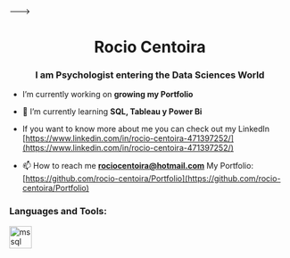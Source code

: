 
--->
<h1 align="center">Rocio Centoira</h1>
<h3 align="center">I am Psychologist entering the Data Sciences World</h3>

- I’m currently working on **growing my Portfolio**

- 🌱 I’m currently learning **SQL, Tableau y Power Bi**

- If you want to know more about me you can check out my LinkedIn [https://www.linkedin.com/in/rocio-centoira-471397252/](https://www.linkedin.com/in/rocio-centoira-471397252/)

- 📫 How to reach me **rociocentoira@hotmail.com**
   My Portfolio: [https://github.com/rocio-centoira/Portfolio](https://github.com/rocio-centoira/Portfolio)

<h3 align="left">Languages and Tools:</h3>
<p align="left"> <a href="https://www.microsoft.com/en-us/sql-server" target="_blank" rel="noreferrer"> <img src="https://www.svgrepo.com/show/303229/microsoft-sql-server-logo.svg" alt="mssql" width="40" height="40"/> </a> </p>

